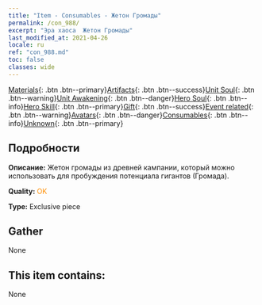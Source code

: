 ```yaml
---
title: "Item - Consumables - Жетон Громады"
permalink: /con_988/
excerpt: "Эра хаоса  Жетон Громады"
last_modified_at: 2021-04-26
locale: ru
ref: "con_988.md"
toc: false
classes: wide
---
```

 [Materials](/ItemsRU/){: .btn .btn--primary}[Artifacts](/ItemsRU/Artifacts/){: .btn .btn--success}[Unit Soul](/ItemsRU/UnitSoul/){: .btn .btn--warning}[Unit Awakening](/ItemsRU/UnitAwakening/){: .btn .btn--danger}[Hero Soul](/ItemsRU/HeroSoul/){: .btn .btn--info}[Hero Skill](/ItemsRU/HeroSkill/){: .btn .btn--primary}[Gift](/ItemsRU/Gift/){: .btn .btn--success}[Event related](/ItemsRU/Events/){: .btn .btn--warning}[Avatars](/ItemsRU/Avatars/){: .btn .btn--danger}[Consumables](/ItemsRU/Consumables/){: .btn .btn--info}[Unknown](/ItemsRU/Unknown/){: .btn .btn--primary}

## Подробности
 **Описание:** Жетон громады из древней кампании, который можно использовать для пробуждения потенциала гигантов (Громада).

 **Quality:** <span style="color: #FF8C00">OK</span>

 **Type:** Exclusive piece

## Gather

  None

## This item contains:

  None

